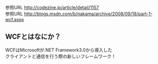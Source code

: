 ﻿

参照URL <http://codezine.jp/article/detail/1157>  
参照URL <http://blogs.msdn.com/b/nakama/archive/2008/09/18/part-1-wcf.aspx>  

## WCFとはなにか？

WCFはMicrosoftが.NET Framework3.0から導入した  
クライアントと通信を行う際の新しいフレームワーク！  

